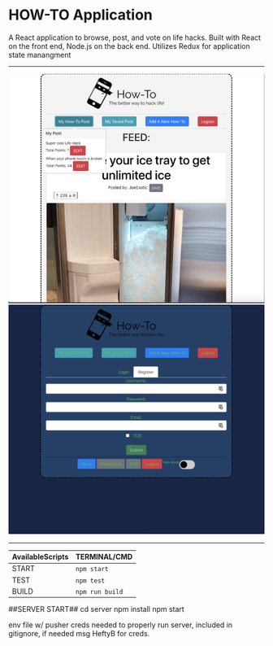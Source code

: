 # HOW-TO Application

A React application to browse, post, and vote on life hacks.
Built with React on the front end, Node.js on the back end. 
Utilizes Redux for application state manangment

------------------------------------------------------------------------------
![alt text](https://github.com/HeftyB/How-To/blob/master/src/photos/Screen%20Shot%202020-10-08%20at%203.16.38%20AM.png?raw=true)
![alt text](https://github.com/HeftyB/How-To/blob/master/src/photos/Screen%20Shot%202020-10-08%20at%203.17.18%20AM.png?raw=true)


------------------------------------------------------------------------------

| AvailableScripts | TERMINAL/CMD    |
| ---------------- | --------------- |
| START            | `npm start`     |
| TEST             | `npm test`      |
| BUILD            | `npm run build` |

##SERVER START##
cd server
npm install
npm start



env file w/ pusher creds needed to properly run server,
included in gitignore, if needed msg HeftyB for creds.
